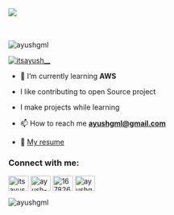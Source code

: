 <img src="https://github.com/ayushgml/ayushgml/assets/72748253/b238cd02-4cb3-4315-a625-5c439a3ccd2b">
<br><br>
<br>
<div>

<p align="left"> <img src="https://komarev.com/ghpvc/?username=ayushgml&label=Profile%20views&color=0e75b6&style=flat" alt="ayushgml" /> </p>

<p align="left"> <a href="https://twitter.com/itsayush__" target="blank"><img src="https://img.shields.io/twitter/follow/itsayush__?logo=twitter&style=for-the-badge" alt="itsayush__" /></a> </p>

- 🌱 I’m currently learning **AWS**

- I like contributing to open Source project

- I make projects while learning

- 📫 How to reach me **ayushgml@gmail.com**

- 📄 [My resume](https://drive.google.com/file/d/1V7qYHC9_mzmdMkiNMKB2yGZGSNbaKKD4/view?usp=sharing)

<h3 align="left">Connect with me:</h3>
<p align="left">
<a href="https://twitter.com/itsayush__" target="blank"><img align="center" src="https://raw.githubusercontent.com/rahuldkjain/github-profile-readme-generator/master/src/images/icons/Social/twitter.svg" alt="itsayush__" height="30" width="40" /></a>
<a href="https://linkedin.com/in/itsayush-live" target="blank"><img align="center" src="https://raw.githubusercontent.com/rahuldkjain/github-profile-readme-generator/master/src/images/icons/Social/linked-in-alt.svg" alt="ayush-gupta-89b116214" height="30" width="40" /></a>
<a href="https://stackoverflow.com/users/16782604" target="blank"><img align="center" src="https://raw.githubusercontent.com/rahuldkjain/github-profile-readme-generator/master/src/images/icons/Social/stack-overflow.svg" alt="16782604" height="30" width="40" /></a>
<a href="https://www.hackerrank.com/ayushgml" target="blank"><img align="center" src="https://raw.githubusercontent.com/rahuldkjain/github-profile-readme-generator/master/src/images/icons/Social/hackerrank.svg" alt="ayushgml" height="30" width="40" /></a>
</p>

<div align="left">
<p>&nbsp;<img align="left" src="https://github-readme-stats.vercel.app/api?username=ayushgml&show_icons=true&locale=en" alt="ayushgml" /></p>
</div>
</div>
